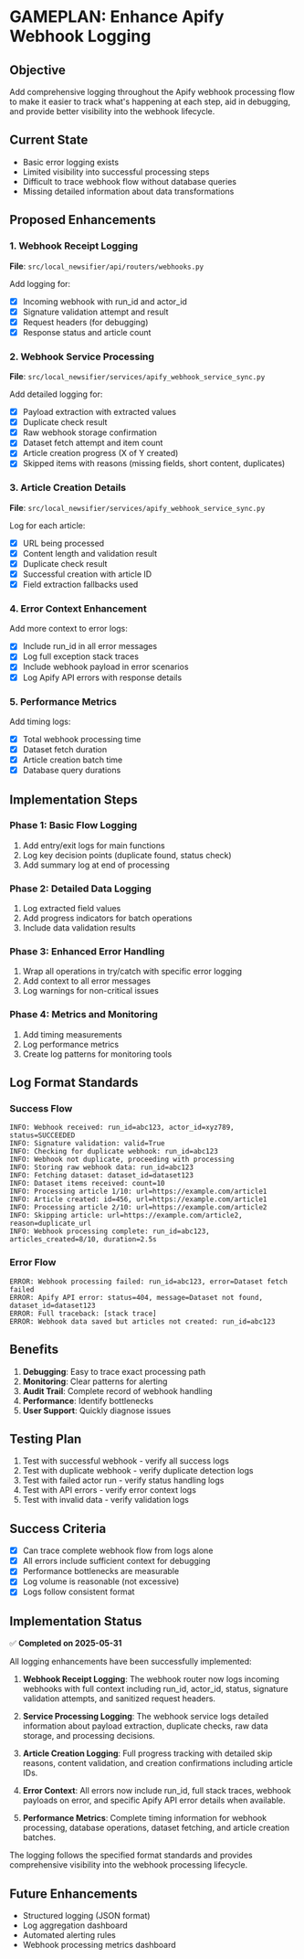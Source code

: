 # GAMEPLAN: Enhance Apify Webhook Logging

## Objective
Add comprehensive logging throughout the Apify webhook processing flow to make it easier to track what's happening at each step, aid in debugging, and provide better visibility into the webhook lifecycle.

## Current State
- Basic error logging exists
- Limited visibility into successful processing steps
- Difficult to trace webhook flow without database queries
- Missing detailed information about data transformations

## Proposed Enhancements

### 1. Webhook Receipt Logging
**File**: `src/local_newsifier/api/routers/webhooks.py`

Add logging for:
- [x] Incoming webhook with run_id and actor_id
- [x] Signature validation attempt and result
- [x] Request headers (for debugging)
- [x] Response status and article count

### 2. Webhook Service Processing
**File**: `src/local_newsifier/services/apify_webhook_service_sync.py`

Add detailed logging for:
- [x] Payload extraction with extracted values
- [x] Duplicate check result
- [x] Raw webhook storage confirmation
- [x] Dataset fetch attempt and item count
- [x] Article creation progress (X of Y created)
- [x] Skipped items with reasons (missing fields, short content, duplicates)

### 3. Article Creation Details
**File**: `src/local_newsifier/services/apify_webhook_service_sync.py`

Log for each article:
- [x] URL being processed
- [x] Content length and validation result
- [x] Duplicate check result
- [x] Successful creation with article ID
- [x] Field extraction fallbacks used

### 4. Error Context Enhancement
Add more context to error logs:
- [x] Include run_id in all error messages
- [x] Log full exception stack traces
- [x] Include webhook payload in error scenarios
- [x] Log Apify API errors with response details

### 5. Performance Metrics
Add timing logs:
- [x] Total webhook processing time
- [x] Dataset fetch duration
- [x] Article creation batch time
- [x] Database query durations

## Implementation Steps

### Phase 1: Basic Flow Logging
1. Add entry/exit logs for main functions
2. Log key decision points (duplicate found, status check)
3. Add summary log at end of processing

### Phase 2: Detailed Data Logging
1. Log extracted field values
2. Add progress indicators for batch operations
3. Include data validation results

### Phase 3: Enhanced Error Handling
1. Wrap all operations in try/catch with specific error logging
2. Add context to all error messages
3. Log warnings for non-critical issues

### Phase 4: Metrics and Monitoring
1. Add timing measurements
2. Log performance metrics
3. Create log patterns for monitoring tools

## Log Format Standards

### Success Flow
```
INFO: Webhook received: run_id=abc123, actor_id=xyz789, status=SUCCEEDED
INFO: Signature validation: valid=True
INFO: Checking for duplicate webhook: run_id=abc123
INFO: Webhook not duplicate, proceeding with processing
INFO: Storing raw webhook data: run_id=abc123
INFO: Fetching dataset: dataset_id=dataset123
INFO: Dataset items received: count=10
INFO: Processing article 1/10: url=https://example.com/article1
INFO: Article created: id=456, url=https://example.com/article1
INFO: Processing article 2/10: url=https://example.com/article2
INFO: Skipping article: url=https://example.com/article2, reason=duplicate_url
INFO: Webhook processing complete: run_id=abc123, articles_created=8/10, duration=2.5s
```

### Error Flow
```
ERROR: Webhook processing failed: run_id=abc123, error=Dataset fetch failed
ERROR: Apify API error: status=404, message=Dataset not found, dataset_id=dataset123
ERROR: Full traceback: [stack trace]
ERROR: Webhook data saved but articles not created: run_id=abc123
```

## Benefits
1. **Debugging**: Easy to trace exact processing path
2. **Monitoring**: Clear patterns for alerting
3. **Audit Trail**: Complete record of webhook handling
4. **Performance**: Identify bottlenecks
5. **User Support**: Quickly diagnose issues

## Testing Plan
1. Test with successful webhook - verify all success logs
2. Test with duplicate webhook - verify duplicate detection logs
3. Test with failed actor run - verify status handling logs
4. Test with API errors - verify error context logs
5. Test with invalid data - verify validation logs

## Success Criteria
- [x] Can trace complete webhook flow from logs alone
- [x] All errors include sufficient context for debugging
- [x] Performance bottlenecks are measurable
- [x] Log volume is reasonable (not excessive)
- [x] Logs follow consistent format

## Implementation Status

✅ **Completed on 2025-05-31**

All logging enhancements have been successfully implemented:

1. **Webhook Receipt Logging**: The webhook router now logs incoming webhooks with full context including run_id, actor_id, status, signature validation attempts, and sanitized request headers.

2. **Service Processing Logging**: The webhook service logs detailed information about payload extraction, duplicate checks, raw data storage, and processing decisions.

3. **Article Creation Logging**: Full progress tracking with detailed skip reasons, content validation, and creation confirmations including article IDs.

4. **Error Context**: All errors now include run_id, full stack traces, webhook payloads on error, and specific Apify API error details when available.

5. **Performance Metrics**: Complete timing information for webhook processing, database operations, dataset fetching, and article creation batches.

The logging follows the specified format standards and provides comprehensive visibility into the webhook processing lifecycle.

## Future Enhancements
- Structured logging (JSON format)
- Log aggregation dashboard
- Automated alerting rules
- Webhook processing metrics dashboard
